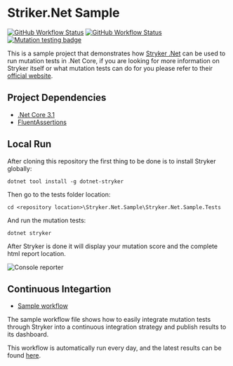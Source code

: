# Striker.Net Sample

[![GitHub Workflow Status](https://img.shields.io/github/workflow/status/raschmitt/stryker-net-sample/.NET%20Core%20-%20Build%20&%20Test?label=Build%20%26%20Test&style=flat-square)](https://github.com/raschmitt/stryker-net-sample/actions?query=workflow%3A%22.NET+Core+-+Build+%26+Test%22)
[![GitHub Workflow Status](https://img.shields.io/github/workflow/status/raschmitt/stryker-net-sample/Mutation%20Tests?label=Mutation%20tests&style=flat-square)](https://dashboard.stryker-mutator.io/reports/github.com/raschmitt/stryker-net-sample/master)
[![Mutation testing badge](https://img.shields.io/endpoint?style=flat-square&url=https%3A%2F%2Fbadge-api.stryker-mutator.io%2Fgithub.com%2Fraschmitt%2Fstryker-net-sample%2Fmaster)](https://dashboard.stryker-mutator.io/reports/github.com/raschmitt/stryker-net-sample/master)

This is a sample project that demonstrates how [Stryker .Net](https://github.com/stryker-mutator/stryker-net) can be used to run mutation tests in .Net Core, if you are looking for more information on Stryker itself or what mutation tests can do for you please refer to their [official website](https://stryker-mutator.io/).

## Project Dependencies 

- [.Net Core 3.1](https://devblogs.microsoft.com/dotnet/announcing-net-core-3-1/)
- [FluentAssertions](https://fluentassertions.com/)

## Local Run

After cloning this repository the first thing to be done is to install Stryker globally:

`dotnet tool install -g dotnet-stryker`

Then go to the tests folder location: 

`cd <repository location>\Stryker.Net.Sample\Stryker.Net.Sample.Tests`

And run the mutation tests:

`dotnet stryker`

After Stryker is done it will display your mutation score and the complete html report location. 

![Console reporter](https://i.imgur.com/CpCurCL.png "Console reporter")

## Continuous Integartion

- [Sample workflow](https://github.com/raschmitt/stryker-net-sample/blob/master/.github/workflows/mutation-tests.yml)

The sample workflow file shows how to easily integrate mutation tests through Stryker into a continuous integration strategy and publish results to its dashboard.

This workflow is automatically run every day, and the latest results can be found [here](https://dashboard.stryker-mutator.io/reports/github.com/raschmitt/stryker-net-sample/master).
